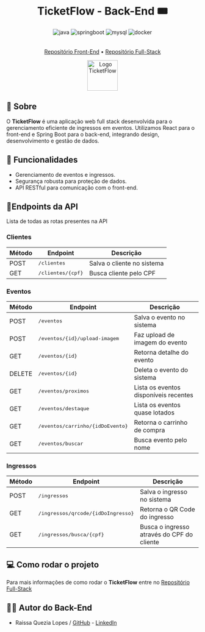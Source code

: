 [JAVA__BADGE]: https://img.shields.io/badge/java-%23ED8B00.svg?style=for-the-badge&logo=openjdk&logoColor=white
[SPRINGBOOT__BADGE]: https://img.shields.io/badge/spring-%236DB33F.svg?style=for-the-badge&logo=spring&logoColor=white
[MYSQL__BADGE]: https://img.shields.io/badge/mysql-4479A1.svg?style=for-the-badge&logo=mysql&logoColor=white
[DOCKER__BADGE]: https://img.shields.io/badge/docker-%230db7ed.svg?style=for-the-badge&logo=docker&logoColor=white
[FULLSTACK__URL]: https://github.com/sistema-de-ingressos/Fullstack-TicketFlow
[FRONTEND__URL]: https://github.com/sistema-de-ingressos/Front-End-Sistema-de-Ingressos

<h1 align="center">TicketFlow - Back-End 🎟️</h1>

<div align="center" style="padding-bottom: 6px">

  ![java][JAVA__BADGE] 
  ![springboot][SPRINGBOOT__BADGE] 
  ![mysql][MYSQL__BADGE] 
  ![docker][DOCKER__BADGE]
</div>

<div align="center">

  [Repositório Front-End][FRONTEND__URL] •
  [Repositório Full-Stack][FULLSTACK__URL]
  <div>
      <img src="https://github.com/user-attachments/assets/f4a69739-7381-421d-bd2b-6f318566e6be" height="80" alt="Logo TicketFlow">
  </div>
</div>

## 💬 Sobre

O **TicketFlow** é uma aplicação web full stack desenvolvida para o gerenciamento eficiente de ingressos em eventos. Utilizamos React para o front-end e Spring Boot para o back-end, integrando design, desenvolvimento e gestão de dados.

## 📌 Funcionalidades

- Gerenciamento de eventos e ingressos.
- Segurança robusta para proteção de dados.
- API RESTful para comunicação com o front-end.

## 📍Endpoints da API

Lista de todas as rotas presentes na API

### Clientes
| Método | Endpoint            | Descrição                         |
|--------|---------------------|-----------------------------------|
| POST   | <kbd>/clientes</kbd>         | Salva o cliente no sistema        |
| GET    | <kbd>/clientes/{cpf}</kbd>   | Busca cliente pelo CPF            |

### Eventos
| Método | Endpoint                          | Descrição                               |
|--------|-----------------------------------|-----------------------------------------|
| POST   | <kbd>/eventos</kbd>                        | Salva o evento no sistema               |
| POST   | <kbd>/eventos/{id}/upload-imagem</kbd>     | Faz upload de imagem do evento          |
| GET    | <kbd>/eventos/{id}</kbd>                   | Retorna detalhe do evento               |
| DELETE | <kbd>/eventos/{id}</kbd>                   | Deleta o evento do sistema              |
| GET    | <kbd>/eventos/proximos</kbd>               | Lista os eventos disponíveis recentes   |
| GET    | <kbd>/eventos/destaque</kbd>               | Lista os eventos quase lotados          |
| GET    | <kbd>/eventos/carrinho/{idDoEvento}</kbd>  | Retorna o carrinho de compra            |
| GET    | <kbd>/eventos/buscar</kbd>                 | Busca evento pelo nome                  |

### Ingressos
| Método | Endpoint                        | Descrição                           |
|--------|---------------------------------|-------------------------------------|
| POST   | <kbd>/ingressos</kbd>                    | Salva o ingresso no sistema         |
| GET    | <kbd>/ingressos/qrcode/{idDoIngresso}</kbd> | Retorna o QR Code do ingresso       |
| GET    | <kbd>/ingressos/busca/{cpf}</kbd>        | Busca o ingresso através do CPF do cliente |


## 💻 Como rodar o projeto

Para mais informações de como rodar o **TicketFlow** entre no [Repositório Full-Stack][FULLSTACK__URL]

## 🙎🏻‍ Autor do Back-End

- Raissa Quezia Lopes / [GitHub](https://www.github.com/raissaquezia) - [LinkedIn](https://www.linkedin.com/in/raissa-passos)
